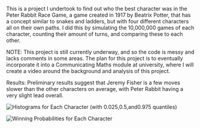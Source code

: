 This is a project I undertook to find out who the best character was in the Peter Rabbit Race Game, a game created in 1917 by Beatrix Potter, that has a concept similar to snakes and ladders, but with four different characters all on their own paths.
I did this by simulating the 10,000,000 games of each character, counting their amount of turns, and comparing these to each other.

NOTE: This project is still currently underway, and so the code is messy and lacks comments in some areas. The plan for this project is to eventually incorporate it into a Communicating Maths module at university, where I will create a video around the background and analysis of this project.

Results:
Preliminary results suggest that Jeremy Fisher is a few moves slower than the other characters on average, with Peter Rabbit having a very slight lead overall.

![Histograms for Each Character (with 0.025,0.5,and0.975 quantiles)](https://user-images.githubusercontent.com/80479216/154103797-787a8f05-c0c0-49ea-87c0-c93d2a7f69cb.png)

![Winning Probabilities for Each Character](https://user-images.githubusercontent.com/80479216/154101903-af0cdf95-003f-4e08-9e1d-19d12642f224.png)
